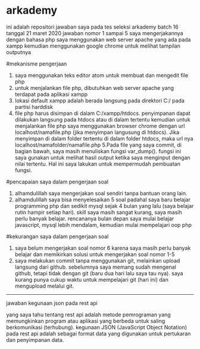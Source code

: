 # arkademy

ini adalah repositori jawaban saya pada tes seleksi arkademy batch 16 tanggal 21 maret 2020
jawaban nomor 1 sampai 5 saya mengerjakannya dengan bahasa php
saya menggunakan web server apache yang ada pada xampp
kemudian menggunakan google chrome untuk melihat tampilan outputnya

#mekanisme pengerjaan
1. saya menggunakan teks editor atom untuk membuat dan mengedit file php
2. untuk menjalankan file php, dibutuhkan web server apache yang terdapat pada aplikasi xampp
3. lokasi default xampp adalah berada langsung pada direktori C:/ pada partisi harddisk
4. file php harus disimpan di dalam C:/xampp/htdocs. penyimpanan dapat dilakukan langsung pada htdocs atau di dalam tertentu
kemudian untuk menjalankan file php saya menggunakan browser chrome dengan url localhost/namafile.php (jika menyimpan langusung di htdocs). Jika menyimpan di dalam folder tertentu di dalam folder htdocs, maka url nya localhost/namafolder/namafile.php
5.Pada file yang saya commit, di bagian bawah, saya masih menuliskan fungsi var_dump(). fungsi ini saya gunakan untuk melihat hasil output ketika saya menginput dengan nilai tertentu. Hal ini saya lakukan untuk mempermudah pembuatan fungsi.

#pencapaian saya dalam pengerjaan soal
1. alhamdulillah saya mengerjakan soal sendiri tanpa bantuan orang lain.
2. alhamdulillah saya bisa menyelesaikan 5 soal padahal saya baru belajar programming php dan sedikit mysql sejak 4 bulan yang lalu (saya belajar rutin hampir setiap hari). skill saya masih sangat kurang, saya masih perlu banyak belajar. rencananya bulan depan saya mulai belajar javascript, mysql lebih mendalam, kemudian mulai mempelajari oop php

#kekurangan saya dalam pengerjaan soal
1. saya belum mengerjakan soal nomor 6 karena saya masih perlu banyak belajar dan memikirkan solusi untuk mengerjakan soal nomor 1-5
2. saya melakukan commit tanpa menggunakan git, melainkan upload langsung dari github. sebelumnya saya memang sudah mengenal github, tetapi tidak dengan git (baru dua hari lalu saya tau nya). saya kurang punya cukup waktu untuk mempelajari git (hari ini) dan mengupload melalui git.

----------------------------------------------------------------------------------------------------------------------------------
jawaban kegunaan json pada rest api

yang saya tahu tentang rest api adalah metode pemrograman yang memungkinkan program atau aplikasi yang berbeda untuk saling berkomunikasi (terhubung). kegunaan JSON (JavaScript Object Notation) pada rest api adalah sebagai format data yang digunakan untuk pertukaran dan penyimpanan data.
